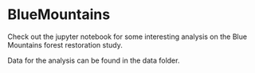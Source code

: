 # BlueMountains

Check out the jupyter notebook for some interesting analysis on the Blue Mountains forest restoration study. 

Data for the analysis can be found in the data folder. 
